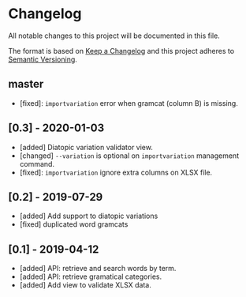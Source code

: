 # Changelog
All notable changes to this project will be documented in this file.

The format is based on [Keep a Changelog](http://keepachangelog.com/en/1.0.0/)
and this project adheres to [Semantic Versioning](http://semver.org/spec/v2.0.0.html).

## master
- [fixed]: `importvariation` error when gramcat (column B) is missing.

## [0.3] - 2020-01-03
- [added] Diatopic variation validator view.
- [changed] `--variation` is optional on `importvariation` management command.
- [fixed]: `importvariation` ignore extra columns on XLSX file.

## [0.2] - 2019-07-29
- [added] Add support to diatopic variations
- [fixed] duplicated word gramcats

## [0.1] - 2019-04-12
- [added] API: retrieve and search words by term.
- [added] API: retrieve gramatical categories.
- [added] Add view to validate XLSX data.
